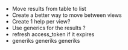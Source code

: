 - Move results from table to list
- Create a better way to move between views
- Create 1 help per view?
- Use generics for the results ?
- refresh access_token if it expires
- generiks generiks generiks
